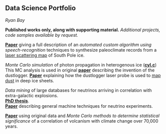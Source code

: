 ## Data Science Portfolio

*Ryan Bay*

**Published works only, along with supporting material.**  *Additional projects, code samples available by request.*


[**Paper**](https://github.com/ry4nb4y/DS-portfolio/blob/master/2009JD013741.pdf) giving a full description of an *automated custom algorithm using speech-recognition* techniques to synthesize paleoclimate records from a [laser scattering map](http://icecube.berkeley.edu/~bay/dustmap/) of South Pole ice.

*Monte Carlo simulation* of photon propagation in heterogenous ice ([**cyl.c**](https://github.com/ry4nb4y/DS-portfolio/blob/master/cyl.c)) This MC analysis is used in original [**paper**](https://github.com/ry4nb4y/DS-portfolio/blob/master/GRL2001.pdf) describing the invention of the dustlogger.  [**Paper**](https://github.com/ry4nb4y/DS-portfolio/blob/master/t13J068.pdf) explaining how the dustlogger laser probe is used to [map dust](http://icecube.berkeley.edu/~bay/dustmap/) in deep ice sheets.  

*Data mining* of large databases for neutrinos arriving in correlation with extra-galactic explosions.<br>
[**PhD thesis**](https://github.com/ry4nb4y/DS-portfolio/blob/master/bay_thesis.pdf).<br>
[**Paper**](https://arxiv.org/abs/1803.05390) describing general machine techniques for neutrino experiments.

[**Paper**](https://github.com/ry4nb4y/DS-portfolio/blob/master/2009JD013741.pdf) using original data and *Monte Carlo methods to determine statistical significance* of a correlation of volcanism with climate change over 70,000 years.

